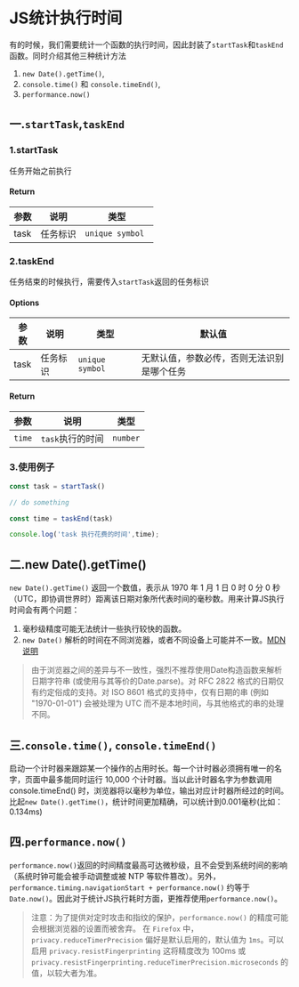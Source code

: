 # JS统计执行时间

有的时候，我们需要统计一个函数的执行时间，因此封装了`startTask`和`taskEnd`函数。同时介绍其他三种统计方法
1. `new Date().getTime()`,
2. `console.time()` 和 `console.timeEnd()`,
3. `performance.now()` 

## 一.`startTask`,`taskEnd`

### 1.startTask

任务开始之前执行 

#### Return

| 参数     | 说明     | 类型              |
| -------- | --------| ---------------- |
| task     | 任务标识 | `unique symbol `  |

### 2.taskEnd

任务结束的时候执行，需要传入`startTask`返回的任务标识

#### Options

| 参数   | 说明        | 类型                  | 默认值                     |
| ------| ------------|--------------------- | ------------------------- |
| task  | 任务标识     | `unique symbol `    | 无默认值，参数必传，否则无法识别是哪个任务 |

#### Return

| 参数       | 说明           | 类型              |
| --------  | ---------------| ---------------- |
| `time`    | `task`执行的时间 | `number`         |

### 3.使用例子

```js
const task = startTask()

// do something

const time = taskEnd(task)

console.log('task 执行花费的时间',time);
```

## 二.new Date().getTime()
`new Date().getTime()` 返回一个数值，表示从 1970 年 1 月 1 日 0 时 0 分 0 秒（UTC，即协调世界时）距离该日期对象所代表时间的毫秒数。用来计算JS执行时间会有两个问题：
1. 毫秒级精度可能无法统计一些执行较快的函数。
2. `new Date()` 解析的时间在不同浏览器，或者不同设备上可能并不一致。[MDN说明](https://developer.mozilla.org/zh-CN/docs/Web/JavaScript/Reference/Global_Objects/Date)
> 由于浏览器之间的差异与不一致性，强烈不推荐使用Date构造函数来解析日期字符串 (或使用与其等价的Date.parse)。对 RFC 2822 格式的日期仅有约定俗成的支持。对 ISO 8601 格式的支持中，仅有日期的串 (例如 "1970-01-01") 会被处理为 UTC 而不是本地时间，与其他格式的串的处理不同。

## 三.`console.time()`, `console.timeEnd()`

启动一个计时器来跟踪某一个操作的占用时长。每一个计时器必须拥有唯一的名字，页面中最多能同时运行 10,000 个计时器。当以此计时器名字为参数调用 console.timeEnd() 时，浏览器将以毫秒为单位，输出对应计时器所经过的时间。比起`new Date().getTime()`，统计时间更加精确，可以统计到0.001毫秒(比如：0.134ms)

## 四.`performance.now()` 
`performance.now()`返回的时间精度最高可达微秒级，且不会受到系统时间的影响（系统时钟可能会被手动调整或被 NTP 等软件篡改）。另外，`performance.timing.navigationStart + performance.now()` 约等于 `Date.now()`。因此对于统计JS执行耗时方面，更推荐使用`performance.now()`。
> 注意：为了提供对定时攻击和指纹的保护，`performance.now()` 的精度可能会根据浏览器的设置而被舍弃。 在 `Firefox` 中，`privacy.reduceTimerPrecision` 偏好是默认启用的，默认值为 `1ms`。可以启用 `privacy.resistFingerprinting` 这将精度改为 100ms 或`privacy.resistFingerprinting.reduceTimerPrecision.microseconds` 的值，以较大者为准。

